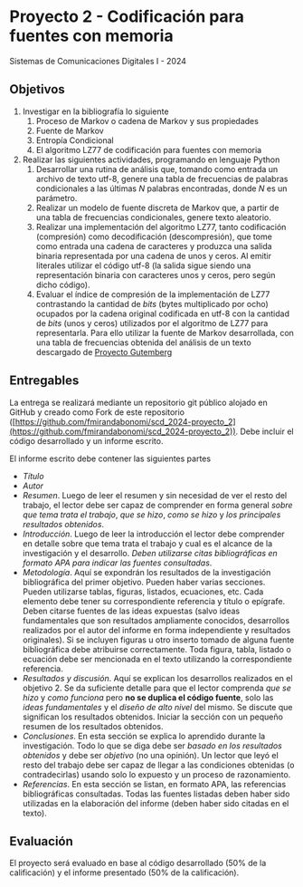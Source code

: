# Proyecto 2 - Codificación para fuentes con memoria

Sistemas de Comunicaciones Digitales I - 2024

## Objetivos

1. Investigar en la bibliografía lo siguiente
   1. Proceso de Markov o cadena de Markov y sus propiedades
   2. Fuente de Markov
   3. Entropía Condicional
   4. El algoritmo LZ77 de codificación para fuentes con memoria
2. Realizar las siguientes actividades, programando en lenguaje Python
   1. Desarrollar una rutina de análisis que, tomando como entrada un archivo de texto utf-8, genere una tabla de frecuencias de palabras condicionales a las últimas *N* palabras encontradas, donde *N* es un parámetro.
   2. Realizar un modelo de fuente discreta de Markov que, a partir de una tabla de frecuencias condicionales, genere texto aleatorio.
   3. Realizar una implementación del algoritmo LZ77, tanto codificación (compresión) como decodificación (descompresión), que tome como entrada una cadena de caracteres y produzca una salida binaria representada por una cadena de unos y ceros. Al emitir literales utilizar el código utf-8 (la salida sigue siendo una representación binaria con caracteres unos y ceros, pero según dicho código).
   4. Evaluar el índice de compresión de la implementación de LZ77 contrastando la cantidad de *bits* (bytes multiplicado por ocho) ocupados por la cadena original codificada en utf-8 con la cantidad de *bits* (unos y ceros) utilizados por el algoritmo de LZ77 para representarla. Para ello utilizar la fuente de Markov desarrollada, con una tabla de frecuencias obtenida del análisis de un texto descargado de [Proyecto Gutemberg](https://www.gutenberg.org)

## Entregables

La entrega se realizará mediante un repositorio git público alojado en GitHub y creado como Fork de este repositorio ([https://github.com/fmirandabonomi/scd_2024-proyecto_2](https://github.com/fmirandabonomi/scd_2024-proyecto_2)).
Debe incluir el código desarrollado y un informe escrito.

El informe escrito debe contener las siguientes partes

- *Título*
- *Autor*
- *Resumen*. Luego de leer el resumen y sin necesidad de ver el resto del trabajo, el lector debe ser capaz de comprender en forma general *sobre que tema trata el trabajo*, *que se hizo*, *como se hizo* y *los principales resultados obtenidos*.
- *Introducción*. Luego de leer la introducción el lector debe comprender en detalle sobre que tema trata el trabajo y cual es el alcance de la investigación y el desarrollo. *Deben utilizarse citas bibliográficas en formato APA para indicar las fuentes consultadas*.
- *Metodología*. Aquí se expondrán los resultados de la investigación bibliográfica del primer objetivo. Pueden haber varias secciones. Pueden utilizarse tablas, figuras, listados, ecuaciones, etc. Cada elemento debe tener su correspondiente referencia y título o epígrafe. Deben citarse fuentes de las ideas expuestas (salvo ideas fundamentales que son resultados ampliamente conocidos, desarrollos realizados por el autor del informe en forma independiente y resultados originales). Si se incluyen figuras u otro inserto tomado de alguna fuente bibliográfica debe atribuirse correctamente. Toda figura, tabla, listado o ecuación debe ser mencionada en el texto utilizando la correspondiente referencia.
- *Resultados y discusión*. Aquí se explican los desarrollos realizados en el objetivo 2. Se da suficiente detalle para que el lector comprenda *que se hizo* y *como funciona* pero **no se duplica el código fuente**, solo las *ideas fundamentales* y el *diseño de alto nivel* del mismo. Se discute que significan los resultados obtenidos. Iniciar la sección con un pequeño resumen de los resultados obtenidos.
- *Conclusiones*. En esta sección se explica lo aprendido durante la investigación. Todo lo que se diga debe ser *basado en los resultados obtenidos* y debe ser *objetivo* (no una opinión). Un lector que leyó el resto del trabajo debe ser capaz de llegar a las condiciones obtenidas (o contradecirlas) usando solo lo expuesto y un proceso de razonamiento.
- *Referencias*. En esta sección se listan, en formato APA, las referencias bibliográficas consultadas. Todas las fuentes listadas deben haber sido utilizadas en la elaboración del informe (deben haber sido citadas en el texto).

## Evaluación

El proyecto será evaluado en base al código desarrollado (50% de la calificación) y el informe presentado (50% de la calificación).
